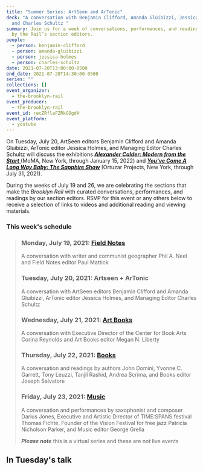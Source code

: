 ```yaml
---
title: "Summer Series: ArtSeen and ArTonic"
deck: "A conversation with Benjamin Clifford, Amanda Gluibizzi, Jessica Holmes,
  and Charles Schultz "
summary: Join us for a week of conversations, performances, and readings curated
  by the Rail’s section editors.
people:
  - person: benjamin-clifford
  - person: amanda-gluibizzi
  - person: jessica-holmes
  - person: charles-schultz
date: 2021-07-20T13:00:00-0500
end_date: 2021-07-20T14:30:00-0500
series: ""
collections: []
event_organizer:
  - the-brooklyn-rail
event_producer:
  - the-brooklyn-rail
event_id: recZRflaFZRkGOgdH
event_platform:
  - youtube
---
```

On Tuesday, July 20, ArtSeen editors Benjamin Clifford and Amanda Gluibizzi, ArTonic editor Jessica Holmes, and Managing Editor Charles Schultz will discuss the exhibitions *[**Alexander Calder: Modern from the Start** ](https://www.moma.org/calendar/exhibitions/5209)*(MoMA, New York, through January 15, 2022) and ***[You've Come A Long Way Baby: The Sapphire Show](https://www.ortuzarprojects.com/exhibitions/youve-come-a-long-way-baby-the-sapphire-show)*** (Ortuzar Projects, New York, through July 31, 2021). 

During the weeks of July 19 and 26, we are celebrating the sections that make the *Brooklyn Rail* with curated  conversations, performances, and readings by our section editors. RSVP for this event or any others below to receive a selection of links to videos and additional reading and viewing materials. 

### This week's schedule

> ### Monday, July 19, 2021: [Field Notes](https://brooklynrail.org/events/2021/07/19/summer-series-field-notes/)
>
> A conversation with writer and communist geographer Phil A. Neel and Field Notes editor Paul Mattick 
>
> ### Tuesday, July 20, 2021: Artseen + ArTonic
>
> A conversation with ArtSeen editors Benjamin Clifford and Amanda Gluibizzi, ArTonic editor Jessica Holmes, and Managing Editor Charles Schultz 
>
> ### Wednesday, July 21, 2021: [Art Books](https://brooklynrail.org/events/2021/07/21/summer-series-art-books/)
>
> A conversation with Executive Director of the Center for Book Arts Corina Reynolds and Art Books editor Megan N. Liberty 
>
> ### Thursday, July 22, 2021: [Books](https://brooklynrail.org/events/2021/07/22/summer-series-books/)
>
> A conversation and readings by authors John Domini, Yvonne C. Garrett, Tony Leuzzi, Tanjil Rashid, Andrea Scrima, and Books editor Joseph Salvatore 
>
> ### Friday, July 23, 2021: [Music](https://brooklynrail.org/events/2021/07/23/summer-series-music/)
>
> A conversation and performances by saxophonist and composer Darius Jones, Executive and Artistic Director of TIME:SPANS festival Thomas Fichte, Founder of the Vision Festival for free jazz Patricia Nicholson Parker, and Music editor George Grella 
>
> ***Please note*** this is a virtual series and these are not live events

## In Tuesday's talk